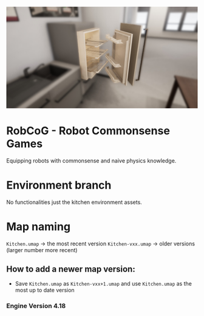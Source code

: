 ![](Documentation/Img/env.jpg "Env example")

# RobCoG - **Rob**ot **Co**mmonsense **G**ames 

Equipping robots with commonsense and naive physics knowledge.

# Environment branch

No functionalities just the kitchen environment assets.

# Map naming

`Kitchen.umap` -> the most recent version
`Kitchen-vxx.umap` -> older versions (larger number more recent)

## How to add a newer map version:

* Save `Kitchen.umap` as `Kitchen-vxx+1.umap` and use `Kitchen.umap` as the most up to date version

### Engine Version 4.18
